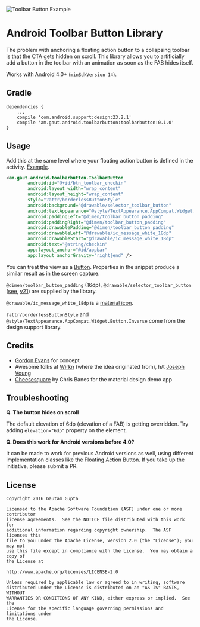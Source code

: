 ![Toolbar Button Example](https://raw.githubusercontent.com/GautamGupta/toolbar-button/master/art/toolbar-button.gif)

Android Toolbar Button Library
==============================

The problem with anchoring a floating action button to a collapsing toolbar is that the CTA gets
hidden on scroll. This library allows you to artificially add a button in the toolbar with an
animation as soon as the FAB hides itself.

Works with Android 4.0+ (`minSdkVersion 14`).


Gradle
------

```
dependencies {
    ...
    compile 'com.android.support:design:23.2.1'
    compile 'am.gaut.android.toolbarbutton:toolbarbutton:0.1.0'
}
```

Usage
-----

Add this at the same level where your floating action button is defined in the activity.
[Example](https://github.com/GautamGupta/toolbar-button/blob/master/app/src/main/res/layout/activity_detail.xml#L155-L169).

```xml
<am.gaut.android.toolbarbutton.ToolbarButton
        android:id="@+id/btn_toolbar_checkin"
        android:layout_width="wrap_content"
        android:layout_height="wrap_content"
        style="?attr/borderlessButtonStyle"
        android:background="@drawable/selector_toolbar_button"
        android:textAppearance="@style/TextAppearance.AppCompat.Widget.Button.Inverse"
        android:paddingLeft="@dimen/toolbar_button_padding"
        android:paddingRight="@dimen/toolbar_button_padding"
        android:drawablePadding="@dimen/toolbar_button_padding"
        android:drawableLeft="@drawable/ic_message_white_18dp"
        android:drawableStart="@drawable/ic_message_white_18dp"
        android:text="@string/checkin"
        app:layout_anchor="@id/appbar"
        app:layout_anchorGravity="right|end" />
```

You can treat the view as a
[Button](http://developer.android.com/reference/android/widget/Button.html).
Properties in the snippet produce a similar result as in the screen capture.

`@dimen/toolbar_button_padding` (16dp), `@drawable/selector_toolbar_button`
([see](https://github.com/GautamGupta/toolbar-button/blob/master/toolbarbutton/src/main/res/drawable/selector_toolbar_button.xml),
[v21](https://github.com/GautamGupta/toolbar-button/blob/master/toolbarbutton/src/main/res/drawable-v21/selector_toolbar_button.xml))
are supplied by the library.

`@drawable/ic_message_white_18dp` is a [material icon](https://design.google.com/icons/#ic_message).

`?attr/borderlessButtonStyle` and `@style/TextAppearance.AppCompat.Widget.Button.Inverse` come from
the design support library.

Credits
-------
 - [Gordon Evans](https://www.linkedin.com/in/gjrevans) for concept
 - Awesome folks at [Wirkn](http://wirkn.com/) (where the idea originated from), h/t [Joseph Voung](https://www.linkedin.com/in/josephwongcl)
 - [Cheesesquare](https://github.com/chrisbanes/cheesesquare) by Chris Banes for the material design demo app

Troubleshooting
---------------

**Q. The button hides on scroll**

The default elevation of 6dp (elevation of a FAB) is getting overridden. Try adding
`elevation="6dp"` property on the element.

**Q. Does this work for Android versions before 4.0?**

It can be made to work for previous Android versions as well, using different implementation classes
like the Floating Action Button. If you take up the initiative, please submit a PR.

License
-------

```
Copyright 2016 Gautam Gupta

Licensed to the Apache Software Foundation (ASF) under one or more contributor
license agreements.  See the NOTICE file distributed with this work for
additional information regarding copyright ownership.  The ASF licenses this
file to you under the Apache License, Version 2.0 (the "License"); you may not
use this file except in compliance with the License.  You may obtain a copy of
the License at

http://www.apache.org/licenses/LICENSE-2.0

Unless required by applicable law or agreed to in writing, software
distributed under the License is distributed on an "AS IS" BASIS, WITHOUT
WARRANTIES OR CONDITIONS OF ANY KIND, either express or implied.  See the
License for the specific language governing permissions and limitations under
the License.
```